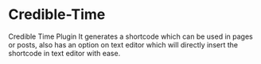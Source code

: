 # Credible-Time
Credible Time Plugin It generates a shortcode which can be used in pages or posts, also has an option on text editor which will directly insert the shortcode in text editor with ease.
